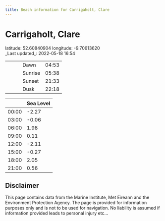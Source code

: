 ```yaml
---
title: Beach information for Carrigaholt, Clare
---
```

# Carrigaholt, Clare 

<div class="location-info">latitude: 52.60840904 longitude: -9.70613620</div>
<div class="met-eireann-warnings"></div>
_Last updated_: 2022-05-18 16:54

|   |   |   |   |   |
|---|---|---|---|---|
|   |   |   | Dawn  | 04:53 |
|   |   |   | Sunrise  | 05:38 |
|   |   |   | Sunset  | 21:33 |
|   |   |   | Dusk  | 22:18 |

<div></div>

|   | Sea Level  |
|---|---|
| 00:00 | -2.27 |
| 03:00 | -0.06 |
| 06:00 | 1.98 |
| 09:00 | 0.11 |
| 12:00 | -2.11 |
| 15:00 | -0.27 |
| 18:00 | 2.05 |
| 21:00 | 0.56 |

## Disclaimer

This page contains data from the Marine Institute,
Met Eireann and the Environment Protection Agency. The page is provided for
information purposes only and is not to be used for navigation. No liability
is assumed if information provided leads to personal injury etc...